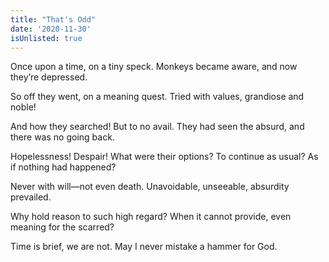 ```yaml
---
title: "That's Odd"
date: '2020-11-30'
isUnlisted: true
---
```


Once upon a time, on a tiny speck. Monkeys became aware, and now they’re depressed.

So off they went, on a meaning quest. Tried with values, grandiose and noble!

And how they searched! But to no avail. They had seen the absurd, and there was no going back.

Hopelessness! Despair! What were their options? To continue as usual? As if nothing had happened?

Never with will—not even death. Unavoidable, unseeable, absurdity prevailed.

Why hold reason to such high regard? When it cannot provide, even meaning for the scarred?

Time is brief, we are not. May I never mistake a hammer for God.

